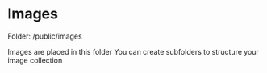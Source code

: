 Images
===
Folder: /public/images

Images are placed in this folder
You can create subfolders to structure your image collection